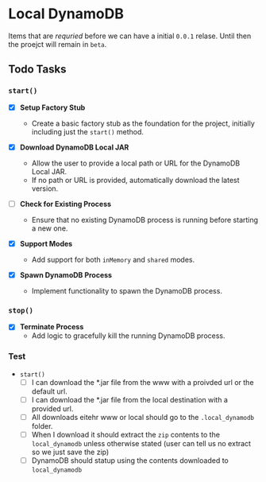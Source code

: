 # Local DynamoDB

Items that are _requried_ before we can have a initial `0.0.1` relase. Until then the proejct will remain in `beta`.

## Todo Tasks

### `start()`

- [x] **Setup Factory Stub**

  - Create a basic factory stub as the foundation for the project, initially including just the `start()` method.

- [x] **Download DynamoDB Local JAR**

  - Allow the user to provide a local path or URL for the DynamoDB Local JAR.
  - If no path or URL is provided, automatically download the latest version.

- [ ] **Check for Existing Process**

  - Ensure that no existing DynamoDB process is running before starting a new one.

- [x] **Support Modes**

  - Add support for both `inMemory` and `shared` modes.

- [x] **Spawn DynamoDB Process**
  - Implement functionality to spawn the DynamoDB process.

### `stop()`

- [x] **Terminate Process**
  - Add logic to gracefully kill the running DynamoDB process.

### Test

- `start()`
  - [ ] I can download the \*.jar file from the www with a proivded url or the default url.
  - [ ] I can download the \*.jar file from the local destination with a provided url.
  - [ ] All downloads eitehr www or local should go to the `.local_dynamodb` folder.
  - [ ] When I download it should extract the `zip` contents to the `local_dynamodb` unless otherwise stated (user can tell us no extract so we just save the zip)
  - [ ] DynamoDB should statup using the contents downloaded to `local_dynamodb`
